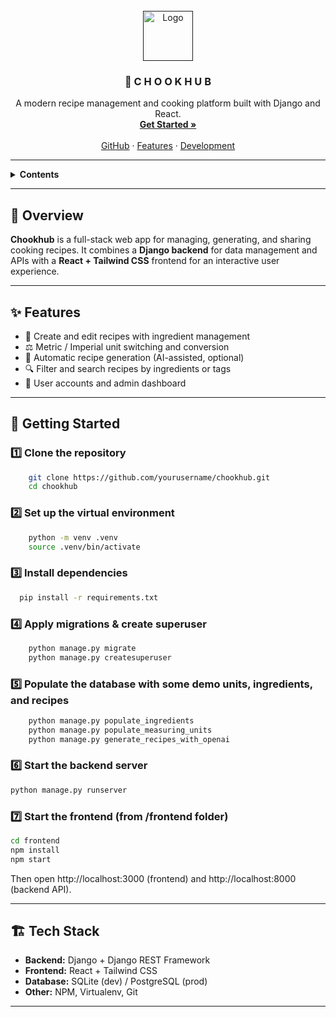 <div id="top"></div>

<br />
<div align="center">
  <a href="">
    <img src="docs/images/chookhub-logo.svg" alt="Logo" width="80" height="80">
  </a>

  <h3 align="center">🐔 C H O O K H U B</h3>

  <p align="center">
    A modern recipe management and cooking platform built with Django and React.
    <br />
    <a href="#getting-started"><strong>Get Started »</strong></a>
    <br />
    <br />
    <a href="https://github.com/LauraMalinaBenchea/CookHub">GitHub</a>
    ·
    <a href="#features">Features</a>
    ·
    <a href="#development">Development</a>
  </p>
</div>

---

<details>
  <summary><strong>Contents</strong></summary>
  <ol>
    <li><a href="#overview">Overview</a></li>
    <li><a href="#features">Features</a></li>
    <li><a href="#getting-started">Getting Started</a></li>
    <li><a href="#development">Development</a></li>
    <li><a href="#common-issues">Common Issues</a></li>
    <li><a href="#credits">Credits</a></li>
  </ol>
</details>

---

## 🧠 Overview

**Chookhub** is a full-stack web app for managing, generating, and sharing cooking recipes.
It combines a **Django backend** for data management and APIs with a **React + Tailwind CSS** frontend for an interactive user experience.

---

## ✨ Features

- 🥘 Create and edit recipes with ingredient management
- ⚖️ Metric / Imperial unit switching and conversion
- 🤖 Automatic recipe generation (AI-assisted, optional)
- 🔍 Filter and search recipes by ingredients or tags
- 👤 User accounts and admin dashboard

---

## 🚀 Getting Started

### 1️⃣ Clone the repository

```bash
    git clone https://github.com/yourusername/chookhub.git
    cd chookhub
```

### 2️⃣ Set up the virtual environment
```bash
    python -m venv .venv
    source .venv/bin/activate
```

### 3️⃣ Install dependencies
```bash
  pip install -r requirements.txt
```

### 4️⃣ Apply migrations & create superuser
```bash
    python manage.py migrate
    python manage.py createsuperuser
```

### 5️⃣ Populate the database with some demo units, ingredients, and recipes
```bash
    python manage.py populate_ingredients
    python manage.py populate_measuring_units
    python manage.py generate_recipes_with_openai
```

### 6️⃣ Start the backend server
```bash
python manage.py runserver
```

### 7️⃣ Start the frontend (from /frontend folder)
```bash
cd frontend
npm install
npm start
```

Then open http://localhost:3000
 (frontend)
and http://localhost:8000
 (backend API).

---

<h2 id="tech-stack">🏗️ Tech Stack</h2>

<ul>
  <li><strong>Backend:</strong> Django + Django REST Framework</li>
  <li><strong>Frontend:</strong> React + Tailwind CSS</li>
  <li><strong>Database:</strong> SQLite (dev) / PostgreSQL (prod)</li>
  <li><strong>Other:</strong> NPM, Virtualenv, Git</li>
</ul>

---
